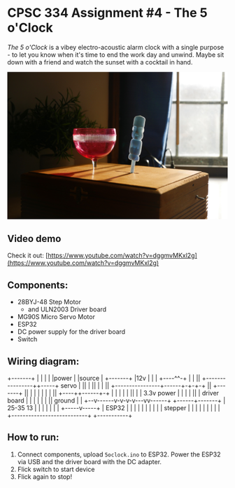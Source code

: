 # CPSC 334 Assignment #4 - The 5 o'Clock

*The 5 o'Clock* is a vibey electro-acoustic alarm clock with a single purpose - to let you know when it's time to end the work day and unwind. Maybe sit down with a friend and watch the sunset with a cocktail in hand.

![Box](readme-images/box.png)

## Video demo

Check it out: [https://www.youtube.com/watch?v=dggmvMKxl2g](https://www.youtube.com/watch?v=dggmvMKxl2g)

## Components:

- 28BYJ-48 Step Motor
    - and ULN2003 Driver board
- MG90S Micro Servo Motor
- ESP32
- DC power supply for the driver board
- Switch

## Wiring diagram:

+-------+
|       |
|       |
|power  |
|source |                                             +-------+
|12v    |                                             |       |
+----^^-+                                             |       |
     ||                       +----------------++-----+ servo |
     ||                       |                ||     |       |
     ||      +----------------+------+-+-+-+   ||     +-------+
     ||      |                |      | | | |   ||
+----++------+-+              |      | | | |   ||
|              |          3.3v power | | | |   ||
| driver board |              |      | | | |   || ground
|              |           +--v------v-v-v-v---vv------+
+------+-------+           |         25-35    13       |
       |                   |                           |
       |                   |                           |
 +-----v-----+             |           ESP32           |
 |           |             |                           |
 |           |             |                           |
 |  stepper  |             |                           |
 |           |             |                           |
 |           |             +---------------------------+
 +-----------+

## How to run:

1. Connect components, upload `5oclock.ino` to ESP32. Power the ESP32 via USB and the driver board with the DC adapter.
2. Flick switch to start device
3. Flick again to stop!